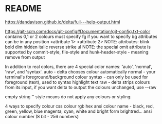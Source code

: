 # README

https://dandavison.github.io/delta/full---help-output.html

https://git-scm.com/docs/git-config#Documentation/git-config.txt-color
contains 0,1 or 2 colours
must specify fg if you want to specify bg
attributes can be in any position
<fg colour> <bg colour> <attribute 1> <attribute 2> <attribute n...>
NOTE: attributes: blink bold dim hidden italic reverse strike ul
NOTE: the special omit attribute is supported by commit-style, file-style and hunk-header-style - meaning remove from output

In addition to real colors, there are 4 special color names: 'auto', 'normal', 'raw', and 'syntax'.
auto - delta chooses colour automatically
normal - your terminal's foreground/background colour
syntax - can only be used for foreground (text), used to syntax highlight text
raw - delta strips colours from its input, if you want delta to output the colours unchanged, use --raw

empty string '' style means do not apply any colours or styling

4 ways to specify colour
css colour
rgb hex
ansi colour name - black, red, green, yellow, blue magenta, cyan, white and bright form brightred...
ansi colour number (8 bit - 256 numbers)
